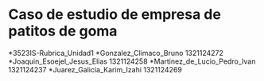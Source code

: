 # Caso de estudio de empresa de patitos de goma
*3523IS-Rubrica_Unidad1
*Gonzalez_Climaco_Bruno 1321124272
*Joaquin_Esoejel_Jesus_Elias 1321124258
*Martinez_de_Lucio_Pedro_Ivan 1321124237
*Juarez_Galicia_Karim_Izahi 1321124269
